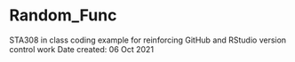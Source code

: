 # Random_Func
STA308 in class coding example for reinforcing GitHub and RStudio version control work
Date created: 06 Oct 2021
